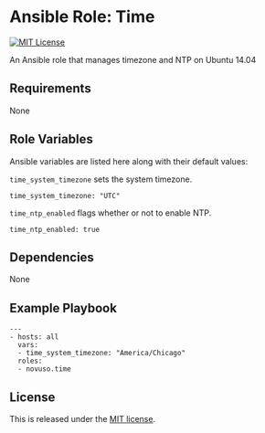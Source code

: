 # Ansible Role: Time

[![MIT License](http://img.shields.io/badge/license-MIT-003399.svg)](http://opensource.org/licenses/MIT)

An Ansible role that manages timezone and NTP on Ubuntu 14.04

## Requirements

None

## Role Variables

Ansible variables are listed here along with their default values:

`time_system_timezone` sets the system timezone.

    time_system_timezone: "UTC"

`time_ntp_enabled` flags whether or not to enable NTP.

    time_ntp_enabled: true

## Dependencies

None

## Example Playbook

    ---
    - hosts: all
      vars:
      - time_system_timezone: "America/Chicago"
      roles:
      - novuso.time

## License

This is released under the [MIT license](http://opensource.org/licenses/MIT).
